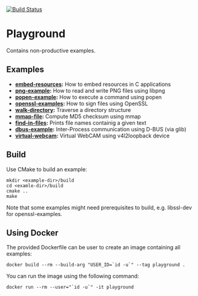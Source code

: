 [![Build Status](https://travis-ci.org/falk-werner/playground.svg?branch=master)](https://travis-ci.org/falk-werner/playground)

# Playground

Contains non-productive examples.

## Examples

*   **[embed-resources](embed-resources):** How to embed resources in C applications
*   **[png-example](png-example):** How to read and write PNG files using libpng
*   **[popen-example](popen-example):** How to execute a command using popen
*   **[openssl-examples](openssl-examples):** How to sign files using OpenSSL
*   **[walk-directory](walk-directory):** Traverse a directory structure
*   **[mmap-file](mmap-file):** Compute MD5 checksum using mmap
*   **[find-in-files](find-in-files):** Prints file names containig a given text
*   **[dbus-example](dbus-example):** Inter-Process communication using D-BUS (via glib)
*   **[virtual-webcam](virtual-webcam):** Virtual WebCAM using v4l2loopback device

## Build

Use CMake to build an example:

    mkdir <example-dir>/build
    cd <examle-dir>/build
    cmake ..
    make

Note that some examples might need prerequisites to build, e.g. libssl-dev for openssl-examples.

## Using Docker

The provided Dockerfile can be user to create an image containing all examples:

    docker build --rm --build-arg "USER_ID=`id -u`" --tag playground .

You can run the image using the following command:

    docker run --rm --user="`id -u`" -it playground
